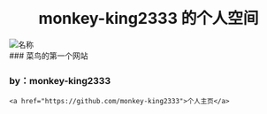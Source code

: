 ﻿﻿﻿<h1 class="xsj_heading_hash xsj_heading xsj_heading_h1" id="shz20e79a84e4b8aae4babae7a9bae997b420_1"
data-source-line="0" data-source-line-display="true">
  <div class="xiaoshujiang_element xsj_anchor">
    <a name="shz20e79a84e4b8aae4babae7a9bae997b420_1" class="blank_anchor_name"></a>
    <a id="shz20e79a84e4b8aae4babae7a9bae997b420_1" class="blank_anchor_id"></a>
    <a name="shz-的个人空间" class="blank_anchor_name"></a>
    <a id="shz-的个人空间" class="blank_anchor_id"></a>
  </div>
  <span class="xsj_heading_content">
    <center>monkey-king2333 的个人空间 </center>
  </span>
</h1>
<p class="xsj_paragraph xsj_paragraph_level_0" data-source-line="1" data-source-line-display="true"></p>
<div class="story_image_container story_block_image">
  <div class="story_image">
    <img src="https://i0.hippopx.com/photos/457/770/423/leaf-drip-rain-macro-preview.jpg"
    data-vdom-skip="true" data-vdom-cache="true" alt="名称" title="名称" name="" data-src="https://i0.hippopx.com/photos/457/770/423/leaf-drip-rain-macro-preview.jpg">
    <br>
    <div class="story_image_caption "
  </div>
</div>
### 菜鸟的第一个网站

###                                                                         by：monkey-king2333

```
<a href="https://github.com/monkey-king2333">个人主页</a>
```
